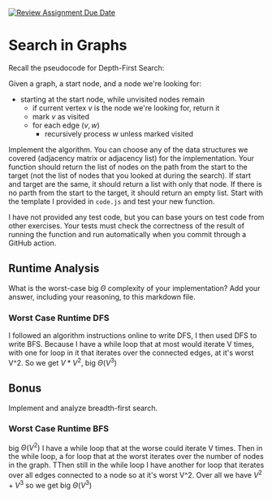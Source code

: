 [![Review Assignment Due Date](https://classroom.github.com/assets/deadline-readme-button-24ddc0f5d75046c5622901739e7c5dd533143b0c8e959d652212380cedb1ea36.svg)](https://classroom.github.com/a/M24O3lId)
# Search in Graphs

Recall the pseudocode for Depth-First Search:

Given a graph, a start node, and a node we're looking for:
- starting at the start node, while unvisited nodes remain
    - if current vertex $v$ is the node we're looking for, return it
    - mark $v$ as visited
    - for each edge $(v,w)$
        - recursively process $w$ unless marked visited

Implement the algorithm. You can choose any of the data structures we covered
(adjacency matrix or adjacency list) for the implementation. Your function
should return the list of nodes on the path from the start to the target (not
the list of nodes that you looked at during the search). If start and target are
the same, it should return a list with only that node. If there is no parth from
the start to the target, it should return an empty list. Start with the template
I provided in `code.js` and test your new function.

I have not provided any test code, but you can base yours on test code from
other exercises. Your tests must check the correctness of the result of running
the function and run automatically when you commit through a GitHub action.

## Runtime Analysis

What is the worst-case big $\Theta$ complexity of your implementation? Add your
answer, including your reasoning, to this markdown file.

### Worst Case Runtime DFS 
I followed an algorithm instructions online to write DFS, I then used DFS to write BFS. 
Because I have a while loop that at most would iterate V times, with one for loop in it that iterates over the connected edges, at it's worst V^2. So we get $V * V^2$, big $\Theta(V^3)$

## Bonus

Implement and analyze breadth-first search.

### Worst Case Runtime BFS
big $\Theta(V^2)$
I have a while loop that at the worse could iterate V times. Then in the while loop, a for loop that at the worst iterates over the number of nodes in the graph. TThen still in the while loop I have another for loop that iterates over all edges connected to a node so at it's worst V^2. Over all we have $V^2 + V^3$ so we get big $\Theta(V^3)$
